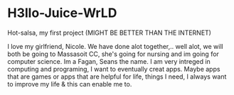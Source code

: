 # H3llo-Juice-WrLD
Hot-salsa, my first project (MIGHT BE BETTER THAN THE INTERNET)

I love my girlfriend, Nicole. We have done alot together,.. well alot, we will both be going to Massasoit CC, she's going for nursing and im going for computer science. Im a Fagan, Seans the name. I am very intreged in computing and programing, I want to eventually creat apps. Maybe apps that are games or apps that are helpful for life, things I need, I always want to improve my life & this can enable me to.
